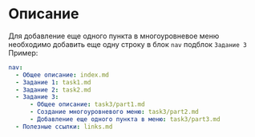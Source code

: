 # Описание
Для добавление еще одного пункта в многоуровневое меню необходимо добавить еще одну строку в блок `nav` подблок `Задание 3`  
Пример:  
```yml
nav:
  - Общее описание: index.md
  - Задание 1: task1.md
  - Задание 2: task2.md
  - Задание 3: 
      - Общее описание: task3/part1.md
      - Создание многоуровневого меню: task3/part2.md
      - Добавление еще одного пункта в меню: task3/part3.md
  - Полезные ссылки: links.md
```